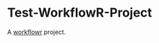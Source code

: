 # Test-WorkflowR-Project

A [workflowr][] project.

[workflowr]: https://github.com/jdblischak/workflowr
